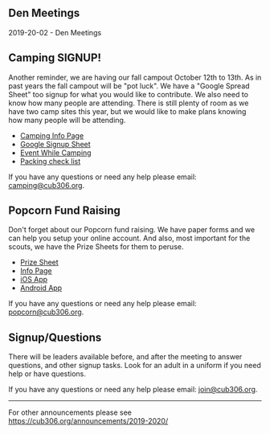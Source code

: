 ## Den Meetings
2019-20-02 - Den Meetings

## Camping SIGNUP!
Another reminder, we are having our fall campout October 12th to 13th. As in past years the fall campout will be "pot luck". We have a "Google Spread Sheet" too signup for what you would like to contribute. We also need to know how many people are attending. There is still plenty of room as we have two camp sites this year, but we would like to make plans knowing how many people will be attending.

* [Camping Info Page](http://cub306.org/events/2019-2020/fall_campout/)
* [Google Signup Sheet](https://docs.google.com/spreadsheets/d/1IAuq2qHt56jJ-GRMijWZ3MTtM-7Ol4he-tMJhk79JZw/edit#gid=390737748)
* [Event While Camping](http://cub306.org/events/2019-2020/fall_campout/schedule.md)
* [Packing check list](http://cub306.org/events/2019-2020/fall_campout/checklist.md)

If you have any questions or need any help please email:
[camping@cub306.org](mailto:camping@cub306.org).

## Popcorn Fund Raising
Don't forget about our Popcorn fund raising. We have paper forms and we can help you setup your online account. And also, most important for the scouts, we have the Prize Sheets for them to peruse.

* [Prize Sheet](http://cub306.org/popcorn/Prizes2019.pdf)
* [Info Page](http://cub306.org/popcorn/popcorn2019.md)
* [iOS App](https://apps.apple.com/us/app/trails-end/id1421483087)
* [Android App](https://play.google.com/store/apps/details?id=com.trailsend.scout&hl=en_US)

If you have any questions or need any help please email:
[popcorn@cub306.org](mailto:popcorn@cub306.org).

## Signup/Questions
There will be leaders available before, and after the meeting to answer questions, and other signup tasks. Look for an adult in a uniform if you need help or have questions.

If you have any questions or need any help please email:
[join@cub306.org](mailto:join@cub306.org).

----

For other announcements please see https://cub306.org/announcements/2019-2020/
